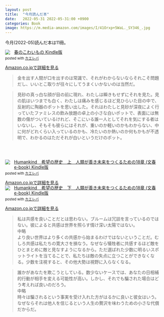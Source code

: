 ```yaml
---
layout: post
title:  "今月読んだ本"
date:   2022-05-31 2022-05-31:00 +0900
categories: Book
image: https://m.media-amazon.com/images/I/41Orxp+5WaL._SY346_.jpg
---
```

今月(2022-05)読んだ本は11冊。<br>


<div class="krb-amzlt-box" style="margin-bottom:0px;"><div class="krb-amzlt-image" style="float:left;margin:0px 12px 1px 0px;"><a href="https://www.amazon.co.jp/dp/B09R7N9G4V?&linkCode=li2&tag=peipeipe-22&linkId=7010181b16b4cb462ba60ea318890896&language=ja_JP&ref_=as_li_ss_il" target="_blank" rel="nofollow" rel="nofollow"><img border="0" src="//ws-fe.amazon-adsystem.com/widgets/q?_encoding=UTF8&ASIN=B09R7N9G4V&Format= _SL250_&ID=AsinImage&MarketPlace=JP&ServiceVersion=20070822&WS=1&tag=peipeipe-22&language=ja_JP" ></a><img src="https://ir-jp.amazon-adsystem.com/e/ir?t=peipeipe-22&language=ja_JP&l=li2&o=9&a=B09R7N9G4V" width="1" height="1" border="0" alt="" style="border:none !important; margin:0px !important;" /></div><div class="krb-amzlt-info" style="line-height:120%; margin-bottom: 10px"><div class="krb-amzlt-name" style="margin-bottom:10px;line-height:120%"><a href="https://www.amazon.co.jp/dp/B09R7N9G4V?&linkCode=li2&tag=peipeipe-22&linkId=7010181b16b4cb462ba60ea318890896&language=ja_JP&ref_=as_li_ss_il" name="amazletlink" target="_blank" rel="nofollow" rel="nofollow">春のこわいもの Kindle版</a><div class="krb-amzlt-powered-date" style="font-size:80%;margin-top:5px;line-height:120%">posted with <a href="https://kaereba.com/wind/" title="amazlet" target="_blank" rel="nofollow" rel="nofollow">カエレバ</a></div></div><div class="krb-amzlt-detail"></div><div class="krb-amzlt-sub-info" style="float: left;"><div class="krb-amzlt-link" style="margin-top: 5px"><a href="https://www.amazon.co.jp/dp/B09R7N9G4V?&linkCode=li2&tag=peipeipe-22&linkId=7010181b16b4cb462ba60ea318890896&language=ja_JP&ref_=as_li_ss_il" name="amazletlink" target="_blank" rel="nofollow" rel="nofollow">Amazon.co.jpで詳細を見る</a></div></div></div><div class="krb-amzlt-footer" style="clear: left"></div></div>


<blockquote>
金を出す人間が口を出すのは常識で、それがわからないならそれこそ問題だし、いいとこ取りが往々にしてうまくいかないのは当然だ。
</blockquote>
<blockquote>
見砂の真っ白な顔が目の前に現れ、わたしは瞬きもせずにそれを見た。見の肌はいつまでも白く、わたしは痛みを感じるほど見ひらいた目の中で、反射的に陶器のポットを思い出した。それはわたしと見砂が深夜によく行っていたファミレスの飲み放題の卓上の小さな白いポットで、表面には無数の傷がついているけれど、そこにいる誰一人としてそれを気にする者はいないし、そもそも彼らにはそれが、重いのか軽いのかもわからない、中に何がどれくらい入っているのかも、冷たいのか熱いのか何もかもが不透明で、わかるのはただそれが白いというだけのポット。
</blockquote>


<br/><br/>
<div class="krb-amzlt-box" style="margin-bottom:0px;"><div class="krb-amzlt-image" style="float:left;margin:0px 12px 1px 0px;"><a href="https://www.amazon.co.jp/dp/B099Z4D5MK?&linkCode=li2&tag=peipeipe-22&linkId=4ce518127b57c2966abdf720dadbd00f&language=ja_JP&ref_=as_li_ss_il" target="_blank" rel="nofollow" rel="nofollow"><img border="0" src="//ws-fe.amazon-adsystem.com/widgets/q?_encoding=UTF8&ASIN=B099Z4D5MK&Format= _SL250_&ID=AsinImage&MarketPlace=JP&ServiceVersion=20070822&WS=1&tag=peipeipe-22&language=ja_JP" ></a><img src="https://ir-jp.amazon-adsystem.com/e/ir?t=peipeipe-22&language=ja_JP&l=li2&o=9&a=B099Z4D5MK" width="1" height="1" border="0" alt="" style="border:none !important; margin:0px !important;" /></div><div class="krb-amzlt-info" style="line-height:120%; margin-bottom: 10px"><div class="krb-amzlt-name" style="margin-bottom:10px;line-height:120%"><a href="https://www.amazon.co.jp/dp/B099Z4D5MK?&linkCode=li2&tag=peipeipe-22&linkId=4ce518127b57c2966abdf720dadbd00f&language=ja_JP&ref_=as_li_ss_il" name="amazletlink" target="_blank" rel="nofollow" rel="nofollow">Humankind　希望の歴史　上　人類が善き未来をつくるための18章 (文春e-book) Kindle版</a><div class="krb-amzlt-powered-date" style="font-size:80%;margin-top:5px;line-height:120%">posted with <a href="https://kaereba.com/wind/" title="amazlet" target="_blank" rel="nofollow" rel="nofollow">カエレバ</a></div></div><div class="krb-amzlt-detail"></div><div class="krb-amzlt-sub-info" style="float: left;"><div class="krb-amzlt-link" style="margin-top: 5px"><a href="https://www.amazon.co.jp/dp/B099Z4D5MK?&linkCode=li2&tag=peipeipe-22&linkId=4ce518127b57c2966abdf720dadbd00f&language=ja_JP&ref_=as_li_ss_il" name="amazletlink" target="_blank" rel="nofollow" rel="nofollow">Amazon.co.jpで詳細を見る</a></div></div></div><div class="krb-amzlt-footer" style="clear: left"></div></div>
<div class="krb-amzlt-box" style="margin-bottom:0px;"><div class="krb-amzlt-image" style="float:left;margin:0px 12px 1px 0px;"><a href="https://www.amazon.co.jp/dp/B099ZDVVY5?&linkCode=li2&tag=peipeipe-22&linkId=c0e9a46ae4ff501ce5982a9f181fdc85&language=ja_JP&ref_=as_li_ss_il" target="_blank" rel="nofollow" rel="nofollow"><img border="0" src="//ws-fe.amazon-adsystem.com/widgets/q?_encoding=UTF8&ASIN=B099ZDVVY5&Format= _SL250_&ID=AsinImage&MarketPlace=JP&ServiceVersion=20070822&WS=1&tag=peipeipe-22&language=ja_JP" ></a><img src="https://ir-jp.amazon-adsystem.com/e/ir?t=peipeipe-22&language=ja_JP&l=li2&o=9&a=B099ZDVVY5" width="1" height="1" border="0" alt="" style="border:none !important; margin:0px !important;" /></div><div class="krb-amzlt-info" style="line-height:120%; margin-bottom: 10px"><div class="krb-amzlt-name" style="margin-bottom:10px;line-height:120%"><a href="https://www.amazon.co.jp/dp/B099ZDVVY5?&linkCode=li2&tag=peipeipe-22&linkId=c0e9a46ae4ff501ce5982a9f181fdc85&language=ja_JP&ref_=as_li_ss_il" name="amazletlink" target="_blank" rel="nofollow" rel="nofollow">Humankind　希望の歴史　下　人類が善き未来をつくるための18章 (文春e-book) Kindle版</a><div class="krb-amzlt-powered-date" style="font-size:80%;margin-top:5px;line-height:120%">posted with <a href="https://kaereba.com/wind/" title="amazlet" target="_blank" rel="nofollow" rel="nofollow">カエレバ</a></div></div><div class="krb-amzlt-detail"></div><div class="krb-amzlt-sub-info" style="float: left;"><div class="krb-amzlt-link" style="margin-top: 5px"><a href="https://www.amazon.co.jp/dp/B099ZDVVY5?&linkCode=li2&tag=peipeipe-22&linkId=c0e9a46ae4ff501ce5982a9f181fdc85&language=ja_JP&ref_=as_li_ss_il" name="amazletlink" target="_blank" rel="nofollow" rel="nofollow">Amazon.co.jpで詳細を見る</a></div></div></div><div class="krb-amzlt-footer" style="clear: left"></div></div>

<blockquote>
私は共感を良いことだとは思わない。ブルームは冗談を言っているのではない。彼によると共感は世界を照らす情け深い太陽ではない。
<br/>中略<br/>
より良い世界はより多くの共感から始まるわけではないということだ。むしろ共感は私たちの寛大さを損なう。なぜなら犠牲者に共感するほど敵をひとまとめに敵と見なすようになるから。ただ選ばれた少数に明るいスポットライトを当てることで、私たちは敵の失点に立つことができなくなる。少数を注視すると、その他大勢は視野に入らなくなる。
</blockquote>

<blockquote>
誰かがあなたを欺こうとしている。数少ないケースでは、あなたの日相補的行動が相手を変える可能性が高い。しかし、それでも騙された場合はどう考えれば良いのだろう。
<br/>中略<br/>
時々は騙されるという事実を受け入れた方がはるかに良いと彼女はいう。なぜならそれは他人を信じるという人生の贅沢を味わうための小さな代償だからだ。
</blockquote>